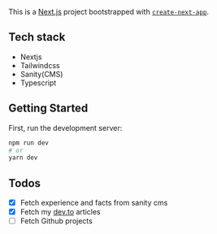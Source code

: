 This is a [Next.js](https://nextjs.org/) project bootstrapped with [`create-next-app`](https://github.com/vercel/next.js/tree/canary/packages/create-next-app).

## Tech stack

- Nextjs
- Tailwindcss
- Sanity(CMS)
- Typescript

## Getting Started

First, run the development server:

```bash
npm run dev
# or
yarn dev
```

## Todos

- [x] Fetch experience and facts from sanity cms
- [x] Fetch my [dev.to](dev.to) articles
- [ ] Fetch Github projects

